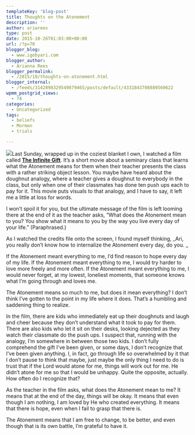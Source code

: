 ```yaml
---
templateKey: 'blog-post'
title: Thoughts on the Atonement
description: ''
author: ariwrees
type: post
date: 2015-10-26T01:03:00+00:00
url: /?p=70
blogger_blog:
  - www.igobyari.com
blogger_author:
  - Arianna Rees
blogger_permalink:
  - /2015/10/thoughts-on-atonement.html
blogger_internal:
  - /feeds/3142898329549879465/posts/default/4331843708889560622
wpmm_postgrid_views:
  - 74
categories:
  - Uncategorized
tags:
  - beliefs
  - Mormon
  - trials

---
```

[![](https://scontent.xx.fbcdn.net/hphotos-xaf1/v/t1.0-9/10534516_1672248539729021_8927538542233773784_n.jpg?oh=8823f668903030404cb8d75283c13c28&oe=56C887E7)](https://scontent.xx.fbcdn.net/hphotos-xaf1/v/t1.0-9/10534516_1672248539729021_8927538542233773784_n.jpg?oh=8823f668903030404cb8d75283c13c28&oe=56C887E7)Last Sunday, wrapped up in the coziest blanket I own, I watched a film called [**The Infinite Gift**](http://infinitegiftfilm.com/). It’s a short movie about a seminary class that learns what the Atonement means for them when their teacher presents the class with a rather striking object lesson. You maybe have heard about the doughnut analogy, where a teacher gives a doughnut to everybody in the class, but only when one of their classmates has done ten push ups each to pay for it. This movie puts visuals to that analogy, and I have to say, it left me a little at loss for words.

I won’t spoil it for you, but the ultimate message of the film is left looming there at the end of it as the teacher asks, “What does the Atonement mean to you? You show what it means to you by the way you live every day of your life.” (Paraphrased.)

As I watched the credits file onto the screen, I found myself thinking, _Ari, you really don’t know how to internalize the Atonement every day, do you. _

If the Atonement meant everything to me, I’d find reason to hope every day of my life. If the Atonement meant everything to me, I would try harder to love more freely and more often. If the Atonement meant everything to me, I would never forget, at my lowest, loneliest moments, that someone knows what I’m going through and loves me.

The Atonement means so much to me, but does it mean everything? I don’t think I’ve gotten to the point in my life where it does. That’s a humbling and saddening thing to realize.

In the film, there are kids who immediately eat up their doughnuts and laugh and cheer because they don’t understand what it took to pay for them. There are also kids who let it sit on their desks, looking dejected as they watch their classmate do the push ups. I suspect that, running with the analogy, I’m somewhere in between those two kids. I don’t fully comprehend the gift I’ve been given, or some days, I don’t recognize that I’ve been given anything. I, in fact, go through life so overwhelmed by it that I don’t pause to think that maybe, just maybe the only thing I need to do is trust that if the Lord would atone for me, things will work out for me. He didn’t atone for me so that I would be unhappy. Quite the opposite, actually. How often do I recognize that?

As the teacher in the film asks, what does the Atonement mean to me? It means that at the end of the day, things will be okay. It means that even though I am nothing, I am loved by He who created everything. It means that there is hope, even when I fail to grasp that there is.

The Atonement means that I am free to change, to be better, and even though that is its own battle, I’m grateful to have it.